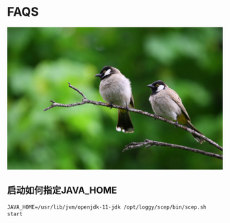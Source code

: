 
# FAQS

<img src="./pexels-daniyal-ghanavati-110812.jpg" class="cover"/>


## 启动如何指定JAVA_HOME

```
JAVA_HOME=/usr/lib/jvm/openjdk-11-jdk /opt/loggy/scep/bin/scep.sh start
```
